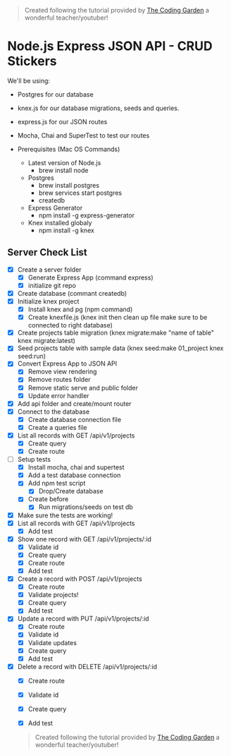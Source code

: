 > Created following the tutorial provided by [The Coding Garden](https://www.youtube.com/playlist?list=PLM_i0obccy3uwR6ZYa7QE03xDRAqs4Aso) a wonderful teacher/youtuber!

# Node.js Express JSON API - CRUD Stickers

We'll be using:

- Postgres for our database
- knex.js for our database migrations, seeds and queries.
- express.js for our JSON routes
- Mocha, Chai and SuperTest to test our routes

- Prerequisites (Mac OS Commands)
  - Latest version of Node.js
    - brew install node
  - Postgres
    - brew install postgres
    - brew services start postgres
    - createdb
  - Express Generator
    - npm install -g express-generator
  - Knex installed globaly
    - npm install -g knex

## Server Check List

- [x] Create a server folder
  - [x] Generate Express App (command express)
  - [x] initialize git repo
- [x] Create database (commant createdb)
- [x] Initialize knex project
  - [x] Install knex and pg (npm command)
  - [x] Create knexfile.js (knex init then clean up file make sure to be connected to right database)
- [x] Create projects table migration (knex migrate:make "name of table" knex migrate:latest)
- [x] Seed projects table with sample data (knex seed:make 01_project knex seed:run)
- [x] Convert Express App to JSON API
  - [x] Remove view rendering
  - [x] Remove routes folder
  - [x] Remove static serve and public folder
  - [x] Update error handler
- [x] Add api folder and create/mount router
- [x] Connect to the database
  - [x] Create database connection file
  - [x] Create a queries file
- [x] List all records with GET /api/v1/projects
  - [x] Create query
  - [x] Create route
- [ ] Setup tests
  - [x] Install mocha, chai and supertest
  - [x] Add a test database connection
  - [x] Add npm test script
    - [x] Drop/Create database
  - [x] Create before
    - [x] Run migrations/seeds on test db
- [x] Make sure the tests are working!
- [x] List all records with GET /api/v1/projects
  - [x] Add test
- [x] Show one record with GET /api/v1/projects/:id
  - [x] Validate id
  - [x] Create query
  - [x] Create route
  - [x] Add test
- [x] Create a record with POST /api/v1/projects
  - [x] Create route
  - [x] Validate projects!
  - [x] Create query
  - [x] Add test
- [x] Update a record with PUT /api/v1/projects/:id
  - [x] Create route
  - [x] Validate id
  - [x] Validate updates
  - [x] Create query
  - [x] Add test
- [x] Delete a record with DELETE /api/v1/projects/:id
  - [x] Create route
  - [x] Validate id
  - [x] Create query
  - [x] Add test
  
  
  > Created following the tutorial provided by [The Coding Garden](https://www.youtube.com/playlist?list=PLM_i0obccy3uwR6ZYa7QE03xDRAqs4Aso) a wonderful teacher/youtuber!
